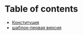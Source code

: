 # Table of contents

* [Конституция](README.md)
* [шаблон-первая версия](shablon-pervaya-versiya.md)

